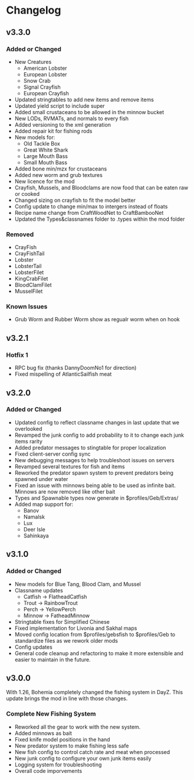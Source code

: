 # Changelog

## v3.3.0

### Added or Changed

- New Creatures
    * American Lobster
    * European Lobster
    * Snow Crab
    * Signal Crayfish
    * European Crayfish
- Updated stringtables to add new items and remove items
- Updated yield script to include super
- Added small crustaceans to be allowed in the minnow bucket
- New LODs, RVMATs, and normals to every fish
- Added versioning to the xml generation
- Added repair kit for fishing rods
- New models for:
    * Old Tackle Box
    * Great White Shark
    * Large Mouth Bass
    * Small Mouth Bass
- Added bone min/mzx for crustaceans
- Added new worm and grub textures
- New licence for the mod
- Crayfish, Mussels, and Bloodclams are now food that can be eaten raw or cooked
- Changed sizing on crayfish to fit the model better
- Config update to change min/max to intergers instead of floats
- Recipe name change from CraftWoodNet to CraftBambooNet
- Updated the Types&classnames folder to .types within the mod folder

### Removed
* CrayFish
* CrayFishTail
* Lobster
* LobsterTail
* LobsterFilet
* KingCrabFilet
* BloodClamFilet
* MusselFilet

### Known Issues
- Grub Worm and Rubber Worm show as regualr worm when on hook

## v3.2.1

### Hotfix 1
- RPC bug fix (thanks DannyDoomNo1 for direction)
- Fixed mispelling of AtlanticSailfish meat

## v3.2.0

### Added or Changed
- Updated config to reflect classname changes in last update that we overlooked
- Revamped the junk config to add probability to it to change each junk items rarity
- Added predator messages to stingtable for proper localization
- Fixed client-server config sync
- New debugging messages to help troubleshoot issues on servers
- Revamped several textures for fish and items
- Reworked the predator spawn system to prevent predators being spawned under water
- Fixed an issue with minnows being able to be used as infinite bait. Minnows are now removed like other bait
- Types and Spawnable types now generate in $profiles/Geb/Extras/
- Added map support for:
    * Banov
    * Namalsk
    * Lux
    * Deer Isle
    * Sahinkaya


## v3.1.0

### Added or Changed
- New models for Blue Tang, Blood Clam, and Mussel
- Classname updates
    * Catfish -> FlatheadCatfish
    * Trout -> RainbowTrout
    * Perch -> YellowPerch
    * Minnow -> FatheadMinnow
- Stringtable fixes for Simplified Chinese
- Fixed implementation for Livonia and Sakhal maps
- Moved config location from $profiles/gebsfish to $profiles/Geb to standardize files as we rework older mods
- Config updates
- General code cleanup and refactoring to make it more extensible and easier to maintain in the future. 


## v3.0.0

With 1.26, Bohemia completely changed the fishing system in DayZ. This update brings the mod in line with those changes. 

### Complete New Fishing System
- Reworked all the gear to work with the new system. 
- Added minnows as bait
- Fixed knife model positions in the hand
- New predator system to make fishing less safe
- New fish config to control catch rate and meat when processed 
- New junk config to configure your own junk items easily
- Logging system for troubleshooting
- Overall code imporvements
